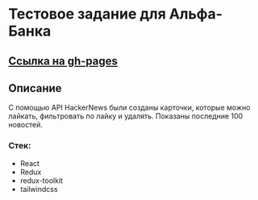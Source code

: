 # Тестовое задание для Альфа-Банка

## [Ссылка на gh-pages](https://startikofficial.github.io/afla-bank_testovoe/)

## Описание
С помощью API HackerNews были созданы карточки, которые можно лайкать, фильтровать по лайку и удалять. Показаны последние 100 новостей.

### Стек:
* React
* Redux
* redux-toolkit
* tailwindcss
